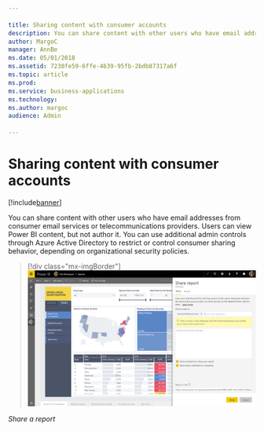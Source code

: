 ```yaml
---

title: Sharing content with consumer accounts
description: You can share content with other users who have email addresses from consumer email services or telecommunications providers.
author: MargoC
manager: AnnBe
ms.date: 05/01/2018
ms.assetid: 7230fe59-6ffe-4639-95fb-2bdb87317a6f
ms.topic: article
ms.prod: 
ms.service: business-applications
ms.technology: 
ms.author: margoc
audience: Admin

---
```

#  Sharing content with consumer accounts




[!include[banner](../../../includes/banner.md)]

You can share content with other users who have email addresses from consumer
email services or telecommunications providers. Users can view Power BI content,
but not author it. You can use additional admin controls through Azure Active
Directory to restrict or control consumer sharing behavior, depending on
organizational security policies.

> [!div class="mx-imgBorder"] 
> ![A screenshot of the Share a report screen](media/sharing-content-consumer-accounts-1.png "A screenshot of the Share a report screen")

*Share a report*


